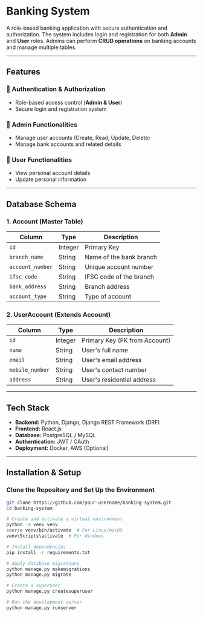 # Banking System

A role-based banking application with secure authentication and authorization. The system includes login and registration for both **Admin** and **User** roles. Admins can perform **CRUD operations** on banking accounts and manage multiple tables.

---

## Features

### 🔐 Authentication & Authorization
- Role-based access control (**Admin & User**)
- Secure login and registration system

### 🏦 Admin Functionalities
- Manage user accounts (Create, Read, Update, Delete)
- Manage bank accounts and related details

### 👤 User Functionalities
- View personal account details
- Update personal information

---

## Database Schema

### **1. Account (Master Table)**
| Column          | Type     | Description             |
|----------------|---------|-------------------------|
| `id`           | Integer | Primary Key             |
| `branch_name`  | String  | Name of the bank branch |
| `account_number` | String | Unique account number  |
| `ifsc_code`    | String  | IFSC code of the branch |
| `bank_address` | String  | Branch address         |
| `account_type` | String  | Type of account        |

### **2. UserAccount (Extends Account)**
| Column         | Type     | Description                  |
|---------------|---------|------------------------------|
| `id`         | Integer | Primary Key (FK from Account) |
| `name`       | String  | User's full name              |
| `email`      | String  | User's email address          |
| `mobile_number` | String | User's contact number      |
| `address`    | String  | User's residential address    |

---

## Tech Stack

- **Backend:** Python, Django, Django REST Framework (DRF)
- **Frontend:** React.js
- **Database:** PostgreSQL / MySQL
- **Authentication:** JWT / OAuth
- **Deployment:** Docker, AWS (Optional)

---

## Installation & Setup

### Clone the Repository and Set Up the Environment
```bash
git clone https://github.com/your-username/banking-system.git
cd banking-system

# Create and activate a virtual environment
python -m venv venv
source venv/bin/activate  # For Linux/macOS
venv\Scripts\activate  # For Windows

# Install dependencies
pip install -r requirements.txt

# Apply database migrations
python manage.py makemigrations
python manage.py migrate

# Create a superuser
python manage.py createsuperuser

# Run the development server
python manage.py runserver
```
